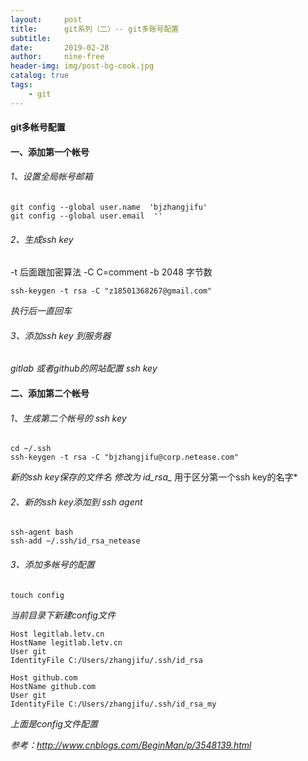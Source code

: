 ```yaml
---
layout:     post
title:      git系列（二）-- git多账号配置
subtitle:   
date:       2019-02-28
author:     nine-free
header-img: img/post-bg-cook.jpg
catalog: true
tags:
    - git
---
```



#### git多帐号配置


#### 一、添加第一个帐号
###### 1、设置全局帐号邮箱

```
git config --global user.name  'bjzhangjifu'
git config --global user.email  ''
```
###### 2、生成ssh key 
-t 后面跟加密算法 -C C=comment -b 2048 字节数
```
ssh-keygen -t rsa -C "z18501368267@gmail.com"  
```
*执行后一直回车*
###### 3、添加ssh key 到服务器
*gitlab 或者github的网站配置 ssh key*

#### 二、添加第二个帐号
###### 1、生成第二个帐号的 ssh key
```
cd ~/.ssh 
ssh-keygen -t rsa -C "bjzhangjifu@corp.netease.com"
```
*新的ssh key保存的文件名 修改为 id_rsa_* 用于区分第一个ssh key的名字*
###### 2、新的ssh key添加到 ssh agent
```
ssh-agent bash
ssh-add ~/.ssh/id_rsa_netease
```
###### 3、添加多帐号的配置

```
touch config 
```
*当前目录下新建config文件*
```
Host legitlab.letv.cn
HostName legitlab.letv.cn
User git
IdentityFile C:/Users/zhangjifu/.ssh/id_rsa

Host github.com
HostName github.com
User git
IdentityFile C:/Users/zhangjifu/.ssh/id_rsa_my
```
*上面是config文件配置*


*参考：http://www.cnblogs.com/BeginMan/p/3548139.html*



